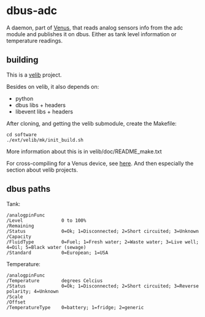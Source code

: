 # dbus-adc

A daemon, part of [Venus](https://github.com/victronenergy/venus/), that reads
analog sensors info from the adc module and publishes it on dbus. Either as
tank level information or temperature readings.

## building

This is a [velib](https://github.com/victronenergy/velib/) project.

Besides on velib, it also depends on:

- python
- dbus libs + headers
- libevent libs + headers

After cloning, and getting the velib submodule, create the Makefile:      

    cd software
    ./ext/velib/mk/init_build.sh

More information about this is in velib/doc/README_make.txt

For cross-compiling for a Venus device, see
[here](https://www.victronenergy.com/live/open_source:ccgx:setup_development_environment).
And then especially the section about velib projects.

## dbus paths

Tank:

```
/analogpinFunc
/Level              0 to 100%
/Remaining          
/Status             0=Ok; 1=Disconnected; 2=Short circuited; 3=Unknown
/Capacity
/FluidType          0=Fuel; 1=Fresh water; 2=Waste water; 3=Live well; 4=Oil; 5=Black water (sewage)
/Standard           0=European; 1=USA
```

Temperature:

```
/analogpinFunc
/Temperature        degrees Celcius
/Status             0=Ok; 1=Disconnected; 2=Short circuited; 3=Reverse polarity; 4=Unknown
/Scale
/Offset
/TemperatureType    0=battery; 1=fridge; 2=generic
```
